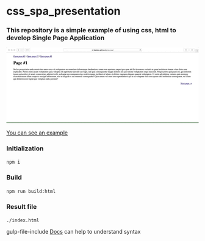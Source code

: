# css_spa_presentation

### This repository is a simple example of using css, html to develop Single Page Application
![Application screenshot](https://raw.githubusercontent.com/ibabkov/css_spa/master/example.gif) 

[You can see an example](https://ibabkov.github.io/css_spa/)

### Initialization

```npm i```

### Build

```npm run build:html```

### Result file

```./index.html```

gulp-file-include [Docs](https://github.com/haoxins/gulp-file-include/blob/master/Readme.md) can help to understand syntax

